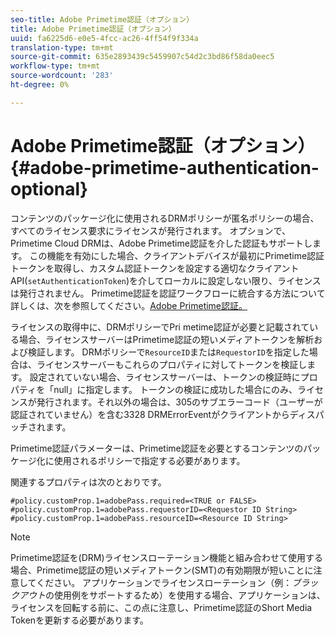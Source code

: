 ```yaml
---
seo-title: Adobe Primetime認証（オプション）
title: Adobe Primetime認証（オプション）
uuid: fa6225d6-e0e5-4fcc-ac26-4ff54f9f334a
translation-type: tm+mt
source-git-commit: 635e2893439c5459907c54d2c3bd86f58da0eec5
workflow-type: tm+mt
source-wordcount: '283'
ht-degree: 0%

---
```



# Adobe Primetime認証（オプション） {#adobe-primetime-authentication-optional}

コンテンツのパッケージ化に使用されるDRMポリシーが匿名ポリシーの場合、すべてのライセンス要求にライセンスが発行されます。 オプションで、Primetime Cloud DRMは、Adobe Primetime認証を介した認証もサポートします。 この機能を有効にした場合、クライアントデバイスが最初にPrimetime認証トークンを取得し、カスタム認証トークンを設定する適切なクライアントAPI(`setAuthenticationToken`)を介してローカルに設定しない限り、ライセンスは発行されません。 Primetime認証を認証ワークフローに統合する方法について詳しくは、次を参照してください。[Adobe Primetime認証。](https://tve.helpdocsonline.com/home)

ライセンスの取得中に、DRMポリシーでPri metime認証が必要と記載されている場合、ライセンスサーバーはPrimetime認証の短いメディアトークンを解析および検証します。 DRMポリシーで`ResourceID`または`RequestorID`を指定した場合は、ライセンスサーバーもこれらのプロパティに対してトークンを検証します。 設定されていない場合、ライセンスサーバーは、トークンの検証時にプロパティを「null」に指定します。 トークンの検証に成功した場合にのみ、ライセンスが発行されます。それ以外の場合は、305のサブエラーコード（ユーザーが認証されていません）を含む3328 DRMErrorEventがクライアントからディスパッチされます。

Primetime認証パラメーターは、Primetime認証を必要とするコンテンツのパッケージ化に使用されるポリシーで指定する必要があります。

関連するプロパティは次のとおりです。

```
#policy.customProp.1=adobePass.required=<TRUE or FALSE> 
#policy.customProp.1=adobePass.requestorID=<Requestor ID String> 
#policy.customProp.1=adobePass.resourceID=<Resource ID String>
```

>[!NOTE]
>
>Primetime認証を(DRM)ライセンスローテーション機能と組み合わせて使用する場合、Primetime認証の短いメディアトークン(SMT)の有効期限が短いことに注意してください。 アプリケーションでライセンスローテーション（例：*ブラックアウト*&#x200B;の使用例をサポートするため）を使用する場合、アプリケーションは、ライセンスを回転する前に、この点に注意し、Primetime認証のShort Media Tokenを更新する必要があります。